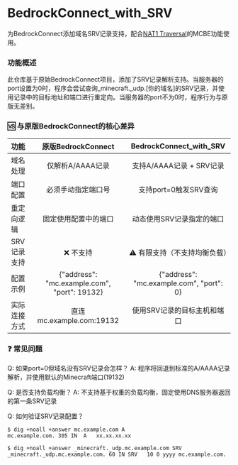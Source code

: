 # BedrockConnect_with_SRV
为BedrockConnect添加域名SRV记录支持，配合[NAT1 Traversal](https://github.com/Guation/nat1_traversal)的MCBE功能使用。

### 功能概述
此仓库基于原始BedrockConnect项目，添加了SRV记录解析支持。当服务器的port设置为0时，程序会尝试查询_minecraft._udp.[你的域名]的SRV记录，并使用记录中的目标地址和端口进行重定向。当服务器的port不为0时，程序行为与原版无差别。

### 🆚 与原版BedrockConnect的核心差异
|功能|原版BedrockConnect|BedrockConnect_with_SRV|
|:--|:--:|:--:|
|域名处理|仅解析A/AAAA记录|支持A/AAAA记录 + SRV记录|
|端口配置|必须手动指定端口号|支持port=0触发SRV查询|
|重定向逻辑|固定使用配置中的端口|动态使用SRV记录指定的端口|
|SRV记录支持|❌ 不支持|⚠️ 有限支持（不支持均衡负载）|
|配置示例|{"address": "mc.example.com", "port": 19132}|{"address": "mc.example.com", "port": 0}|
|实际连接方式|直连mc.example.com:19132|使用SRV记录的目标主机和端口|

### ❓ 常见问题
Q: 如果port=0但域名没有SRV记录会怎样？
A: 程序将回退到标准的A/AAAA记录解析，并使用默认的Minecraft端口(19132)

Q: 是否支持负载均衡？
A: 不支持基于权重的负载均衡，固定使用DNS服务器返回的第一条SRV记录

Q: 如何验证SRV记录配置？
```shell
$ dig +noall +answer mc.example.com A
mc.example.com.	305	IN	A	xx.xx.xx.xx

$ dig +noall +answer _minecraft._udp.mc.example.com SRV
_minecraft._udp.mc.example.com. 60 IN SRV	10 0 yyyy mc.example.com.
```

